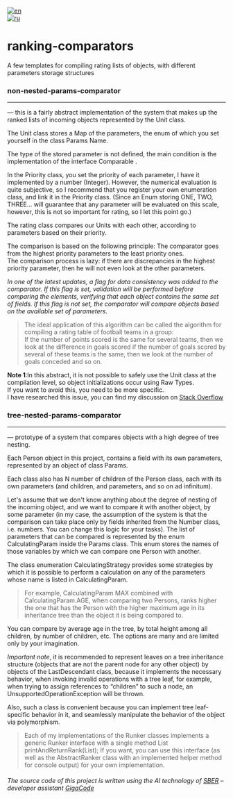 [![en](https://img.shields.io/badge/lang-en-green.svg)](README.md)  
[![ru](https://img.shields.io/badge/lang-ru-blue.svg)](README.ru.md)
# ranking-comparators
A few templates for compiling rating lists of objects, with different parameters storage structures

### non-nested-params-comparator  
___
— this is a fairly abstract implementation of the system
that makes up the ranked lists of incoming objects represented by the Unit class.

The Unit class stores a Map of the parameters, the enum of which you set yourself in the class
Params Name.

The type of the stored parameter is not defined, the main condition is
the implementation of the interface Comparable .

In the Priority class, you set the priority of each parameter, I
have it implemented by a number (Integer). However, the numerical evaluation is quite subjective, so I recommend that you register your own enumeration class, and link it in the Priority class.
(Since an Enum storing ONE, TWO, THREE... will guarantee that any parameter will be evaluated on this scale,
however, this is not so important for rating, so I let this point go.)

The rating class compares our Units with each other, according to parameters based on their priority.

The comparison is based on the following principle: The comparator goes from the highest priority parameters to the least priority ones.  
The comparison process is lazy: if there are discrepancies in the highest priority parameter, then he will not even look at the other parameters.

*In one of the latest updates, a flag for data consistency was added to the comparator.
If this flag is set, validation will be performed before comparing the elements, verifying that each object contains the same set of fields.
If this flag is not set, the comparator will compare objects based on the available set of parameters.*

> The ideal application of this algorithm can be called the algorithm for compiling a rating table of football teams in a group:  
  If the number of points scored is the same for several teams, then we look at the difference in goals scored if the number of goals scored by several of these teams is the same,
  then we look at the number of goals conceded and so on.

**Note 1**:In this abstract, it is not possible to safely use the Unit class at the compilation level, so object initializations occur using Raw Types.  
If you want to avoid this, you need to be more specific.   
I have researched this issue, you can find my discussion on [Stack Overflow](https://stackoverflow.com/questions/78711032)


### tree-nested-params-comparator  
___  
— prototype of a system that compares objects with a high degree of tree nesting.

Each Person object in this project, contains a field with its own parameters, represented by an object of class Params.

Each class also has N number of children of the Person class, each with its own parameters (and children, and parameters, and so on ad infinitum).

Let's assume that we don't know anything about the degree of nesting of the incoming object, and we want to compare it with another object, by some parameter (in my case, the assumption of the system is that the comparison can take place only by fields inherited from the Number class, i.e. numbers. You can change this logic for your tasks). The list of parameters that can be compared is represented by the enum CalculatingParam inside the Params class. This enum stores the names of those variables by which we can compare one Person with another.

The class enumeration CalculatingStrategy provides some strategies by which it is possible to perform a calculation on any of the parameters whose name is listed in CalculatingParam.

>For example, CalculatingParam MAX combined with CalculatingParam.AGE, when comparing two Persons, ranks higher the one that has the Person with the higher maximum age in its inheritance tree than the object it is being compared to.



You can compare by average age in the tree, by total height among all children, by number of children, etc. The options are many and are limited only by your imagination.

_*Important note*_, it is recommended to represent leaves on a tree inheritance structure (objects that are not the parent node for any other object) by objects of the LastDescendant class, because it implements the necessary behavior, when invoking invalid operations with a tree leaf, for example, when trying to assign references to “children” to such a node, an UnsupportedOperationException will be thrown.

Also, such a class is convenient because you can implement tree leaf-specific behavior in it, and seamlessly manipulate the behavior of the object via polymorphism.

>Each of my implementations of the Runker classes implements a generic Runker interface with a single method List<String> printAndReturnRank(List<T>); If you want, you can use this interface (as well as the AbstractRanker class with an implemented helper method for console output) for your own implementation.



###### *The source code of this project is written using the AI technology of [SBER]( http://www.sberbank.ru/) – developer assistant [GigaCode]( https://gigacode.ru/)*